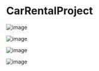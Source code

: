 # CarRentalProject
![image](https://user-images.githubusercontent.com/67838093/160121149-43fb03f6-6615-498a-be2d-69db40cd5764.png)


![image](https://user-images.githubusercontent.com/67838093/160121204-9d4b2ea5-e32c-4231-9d6f-da5839fcebe6.png)


![image](https://user-images.githubusercontent.com/67838093/160121253-89ca2cad-71ed-4b4c-832e-2272393cb21b.png)


![image](https://user-images.githubusercontent.com/67838093/160121302-e4f63b0a-24e2-4163-aa46-6ed64c346645.png)
